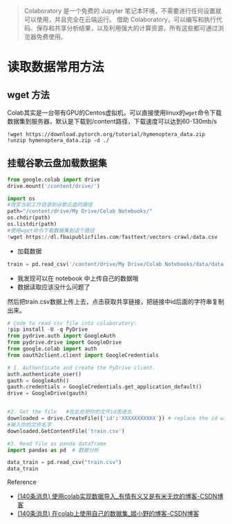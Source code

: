 > Colaboratory 是一个免费的 Jupyter 笔记本环境，不需要进行任何设置就可以使用，并且完全在云端运行。 借助 Colaboratory，可以编写和执行代码、保存和共享分析结果，以及利用强大的计算资源，所有这些都可通过浏览器免费使用。

# 读取数据常用方法

## wget 方法
Colab其实是一台带有GPU的Centos虚拟机，可以直接使用linux的`wget`命令下载数据集到服务器，默认是下载到/content路径，下载速度可以达到60-130mb/s

```shell
!wget https://download.pytorch.org/tutorial/hymenoptera_data.zip
!unzip hymenoptera_data.zip -d ./
```
## 挂载谷歌云盘加载数据集

```python
from google.colab import drive
drive.mount('/content/drive/')
```

```python
import os
#改变当前工作目录到谷歌云盘的路径
path="/content/drive/My Drive/Colab Notebooks/"
os.chdir(path)
os.listdir(path)
#使用wget命令下载数据集到这个路径
!wget https://dl.fbaipublicfiles.com/fasttext/vectors-crawl/data.csv
```

- 加载数据
```python
train = pd.read_csv('/content/drive/My Drive/Colab Notebooks/data/data.csv')
```

- 我发现可以在 notebook 中上传自己的数据哦
- 数据读取应该没什么问题了

然后把train.csv数据上传上去，点击获取共享链接，把链接中id后面的字符串复制出来。
```python
# Code to read csv file into colaboratory:
!pip install -U -q PyDrive
from pydrive.auth import GoogleAuth
from pydrive.drive import GoogleDrive
from google.colab import auth
from oauth2client.client import GoogleCredentials

# 1. Authenticate and create the PyDrive client.
auth.authenticate_user()
gauth = GoogleAuth()
gauth.credentials = GoogleCredentials.get_application_default()
drive = GoogleDrive(gauth)


#2. Get the file   #在此处吧你的文件id改进去
downloaded = drive.CreateFile({'id':'XXXXXXXXXXX'}) # replace the id with id of file you want to access
#输入你的文件名字
downloaded.GetContentFile('train.csv') 

#3. Read file as panda dataframe
import pandas as pd  # 数据分析

data_train = pd.read_csv("train.csv")
data_train
```

Reference
- [(140条消息) 使用colab实现数据导入_有情有义又是有米无炊的博客-CSDN博客](https://blog.csdn.net/wly0709/article/details/105375092?ops_request_misc=%257B%2522request%255Fid%2522%253A%2522166616643016782412580368%2522%252C%2522scm%2522%253A%252220140713.130102334.pc%255Fall.%2522%257D&request_id=166616643016782412580368&biz_id=0&utm_medium=distribute.pc_search_result.none-task-blog-2~all~first_rank_ecpm_v1~rank_v31_ecpm-1-105375092-null-null.142^v59^control,201^v3^add_ask&utm_term=colab%20%E5%A6%82%E4%BD%95%E5%AF%BC%E5%85%A5%E6%95%B0%E6%8D%AE&spm=1018.2226.3001.4187)
- [(140条消息) 在colab上使用自己的数据集_姬小野的博客-CSDN博客](https://blog.csdn.net/wjh2622075127/article/details/88925201?spm=1001.2101.3001.6650.2&utm_medium=distribute.pc_relevant.none-task-blog-2%7Edefault%7EBlogCommendFromBaidu%7ERate-2-88925201-blog-105375092.pc_relevant_vip_default&depth_1-utm_source=distribute.pc_relevant.none-task-blog-2%7Edefault%7EBlogCommendFromBaidu%7ERate-2-88925201-blog-105375092.pc_relevant_vip_default&utm_relevant_index=3)
